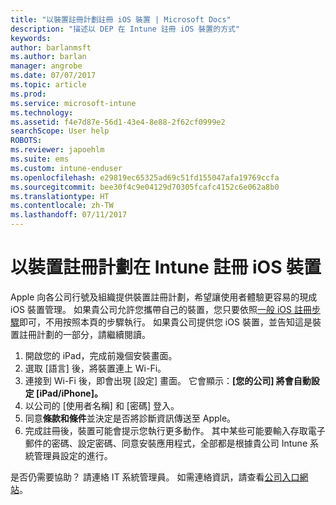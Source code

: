 ```yaml
---
title: "以裝置註冊計劃註冊 iOS 裝置 | Microsoft Docs"
description: "描述以 DEP 在 Intune 註冊 iOS 裝置的方式"
keywords: 
author: barlanmsft
ms.author: barlan
manager: angrobe
ms.date: 07/07/2017
ms.topic: article
ms.prod: 
ms.service: microsoft-intune
ms.technology: 
ms.assetid: f4e7d87e-56d1-43e4-8e88-2f62cf0999e2
searchScope: User help
ROBOTS: 
ms.reviewer: japoehlm
ms.suite: ems
ms.custom: intune-enduser
ms.openlocfilehash: e29819ec65325ad69c51fd155047afa19769ccfa
ms.sourcegitcommit: bee30f4c9e04129d70305fcafc4152c6e062a8b0
ms.translationtype: HT
ms.contentlocale: zh-TW
ms.lasthandoff: 07/11/2017
---
```

# <a name="enroll-your-ios-device-in-intune-with-the-device-enrollment-program"></a>以裝置註冊計劃在 Intune 註冊 iOS 裝置

Apple 向各公司行號及組織提供裝置註冊計劃，希望讓使用者體驗更容易的現成 iOS 裝置管理。 如果貴公司允許您攜帶自己的裝置，您只要依照[一般 iOS 註冊步驟](enroll-your-device-in-intune-ios.md)即可，不用按照本頁的步驟執行。 如果貴公司提供您 iOS 裝置，並告知這是裝置註冊計劃的一部分，請繼續閱讀。

1.  開啟您的 iPad，完成前幾個安裝畫面。
2.  選取 [語言] 後，將裝置連上 Wi-Fi。
3.  連接到 Wi-Fi 後，即會出現 [設定] 畫面。 它會顯示：**[您的公司] 將會自動設定 [iPad/iPhone]。**
4.  以公司的 [使用者名稱] 和 [密碼] 登入。
5.  同意**條款和條件**並決定是否將診斷資訊傳送至 Apple。
6.  完成註冊後，裝置可能會提示您執行更多動作。 其中某些可能要輸入存取電子郵件的密碼、設定密碼、同意安裝應用程式，全部都是根據貴公司 Intune 系統管理員設定的進行。

是否仍需要協助？ 請連絡 IT 系統管理員。 如需連絡資訊，請查看[公司入口網站](http://portal.manage.microsoft.com)。
